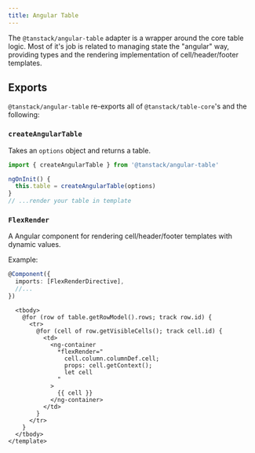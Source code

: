 ```yaml
---
title: Angular Table
---
```


The `@tanstack/angular-table` adapter is a wrapper around the core table logic. Most of it's job is related to managing state the "angular" way, providing types and the rendering implementation of cell/header/footer templates.

## Exports

`@tanstack/angular-table` re-exports all of `@tanstack/table-core`'s and the following:

### `createAngularTable`

Takes an `options` object and returns a table.

```ts
import { createAngularTable } from '@tanstack/angular-table'

ngOnInit() {
  this.table = createAngularTable(options)
}
// ...render your table in template

```

### `FlexRender`

A Angular component for rendering cell/header/footer templates with dynamic values.

Example:

```ts
@Component({
  imports: [FlexRenderDirective],
  //...
})
```

```angular2html
  <tbody>
    @for (row of table.getRowModel().rows; track row.id) {
      <tr>
        @for (cell of row.getVisibleCells(); track cell.id) {
          <td>
            <ng-container
              *flexRender="
                cell.column.columnDef.cell;
                props: cell.getContext();
                let cell
              "
            >
              {{ cell }}
            </ng-container>
          </td>
        }
      </tr>
    }
  </tbody>
</template>
```
